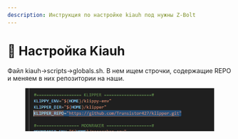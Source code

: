 ```yaml
---
description: Инструкция по настройке kiauh под нужны Z-Bolt
---
```


# 🔽 Настройка Kiauh

Файл kiauh->scripts->globals.sh. В нем ищем строчки, содержащие REPO и меняем в них репозитории на наши.

<figure><img src="../../../.gitbook/assets/изображение (23).png" alt=""><figcaption></figcaption></figure>

